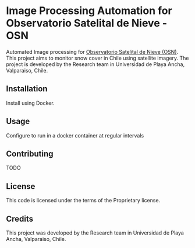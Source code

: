 # Image Processing Automation for Observatorio Satelital de Nieve - OSN

Automated Image processing for [Observatorio Satelital de Nieve (OSN)](https://observatorionieves.cl/). This project aims to monitor snow cover in Chile using satellite imagery. The project is developed by the Research team in Universidad de Playa Ancha, Valparaiso, Chile.

## Installation

Install using Docker.

## Usage

Configure to run in a docker container at regular intervals

## Contributing

TODO

## License

This code is licensed under the terms of the Proprietary license.

## Credits

This project was developed by the Research team in Universidad de Playa Ancha, Valparaiso, Chile.
